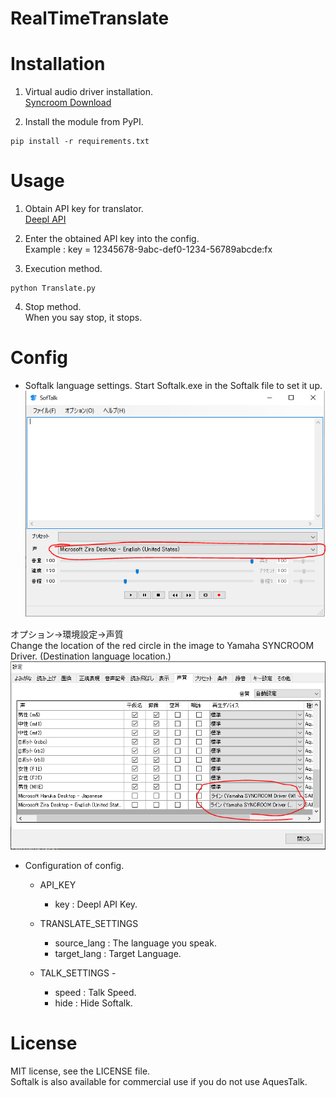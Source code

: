 # RealTimeTranslate

Installation
========
1. Virtual audio driver installation.  
[Syncroom Download](https://syncroom.yamaha.com/play/dl/)


2. Install the module from PyPI.
```
pip install -r requirements.txt
```


Usage
========
1. Obtain API key for translator.  
[Deepl API](https://www.deepl.com/pro-api?cta=header-pro-api)

2. Enter the obtained API key into the config.  
Example : key = 12345678-9abc-def0-1234-56789abcde:fx


3. Execution method.  
```
python Translate.py
```


4. Stop method.  
When you say stop, it stops.


Config
========
- Softalk language settings.
Start Softalk.exe in the Softalk file to set it up.
![Softalk](./img/softalk.png)


オプション->環境設定->声質  
Change the location of the red circle in the image to Yamaha SYNCROOM Driver.
(Destination language location.)
![Softalk](./img/setting.png)


- Configuration of config.
  - API_KEY
    - key 		  : 	Deepl API Key.

  - TRANSLATE_SETTINGS
    - source_lang 	: 	The language you speak.
    - target_lang	:	Target Language.

  - TALK_SETTINGS -
    - speed		:	Talk Speed.
    - hide		:	Hide Softalk.


License
========
MIT license, see the LICENSE file.  
Softalk is also available for commercial use if you do not use AquesTalk.
